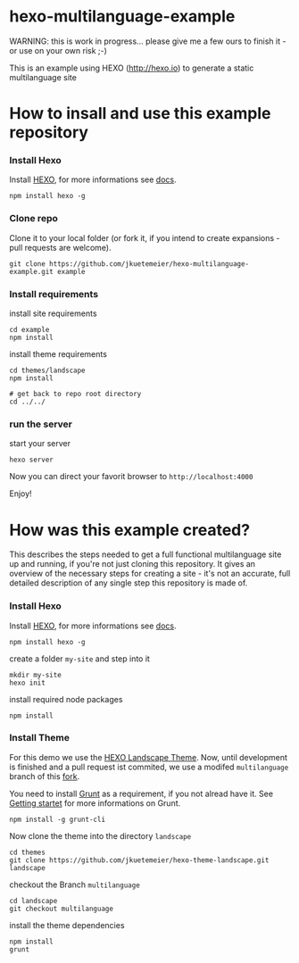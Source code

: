 hexo-multilanguage-example
==========================

WARNING:
this is work in progress... please give me a few ours to finish it -
or use on your own risk ;-)

This is an example using HEXO (http://hexo.io) to generate a static multilanguage site

How to insall and use this example repository
=============================================

### Install Hexo

Install [HEXO](http://hexo.io), for more informations see [docs](http://hexo.io/docs/).

```
npm install hexo -g
```

### Clone repo

Clone it to your local folder (or fork it, if you intend to create expansions - pull requests are welcome).

```
git clone https://github.com/jkuetemeier/hexo-multilanguage-example.git example
```

### Install requirements

install site requirements

```
cd example
npm install
```

install theme requirements

```
cd themes/landscape
npm install

# get back to repo root directory
cd ../../
```

### run the server

start your server

```
hexo server
```

Now you can direct your favorit browser to `http://localhost:4000`

Enjoy!

How was this example created?
=============================

This describes the steps needed to get a full functional multilanguage site up and running, if you're not just cloning this repository. It gives an overview of the necessary steps for creating a site - it's not an accurate, full detailed description of any single step this repository is made of.

### Install Hexo

Install [HEXO](http://hexo.io), for more informations see [docs](http://hexo.io/docs/).

```
npm install hexo -g
```

create a folder `my-site` and step into it

```
mkdir my-site
hexo init
```

install required node packages

```
npm install
```

### Install Theme

For this demo we use the [HEXO Landscape Theme](https://github.com/hexojs/hexo-theme-landscape). Now, until development is finished and a pull request ist commited, we use a modifed `multilanguage` branch of this [fork](https://github.com/jkuetemeier/hexo-theme-landscape/tree/multilanguage).

You need to install [Grunt](http://gruntjs.com) as a requirement, if you not alread have it. See [Getting startet](http://gruntjs.com/getting-started) for more informations on Grunt.

```
npm install -g grunt-cli
```

Now clone the theme into the directory `landscape`

```
cd themes
git clone https://github.com/jkuetemeier/hexo-theme-landscape.git landscape
```

checkout the Branch `multilanguage`

```
cd landscape
git checkout multilanguage
```

install the theme dependencies

```
npm install
grunt
```

